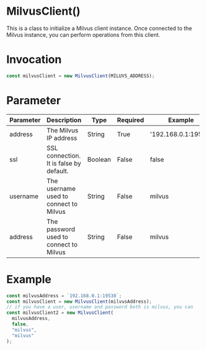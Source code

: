 # MilvusClient()

This is a class to initialize a Milvus client instance. Once connected to the Milvus instance, you can perform operations from this client.

# Invocation

```javascript
const milvusClient = new MilvusClient(MILUVS_ADDRESS);
```

# Parameter

| Parameter | Description                       |Type    | Required | Example             | 
| --------- | --------------------------------- |------- | -------- | ------------------- |
| address   | The Milvus IP address             |String  | True     | '192.168.0.1:19530' |
| ssl       | SSL connection. It is false by default. |Boolean | False    | false               |
| username  | The username used to connect to Milvus                 |String  | False    | milvus              |
| address   | The password used to connect to Milvus                  |String  | False    | milvus              | 

# Example

```javascript
const milvusAddress = `192.168.0.1:19530`;
const milvusClient = new MilvusClient(milvusAddress);
// if you have a user, username and password both is milvus, you can
const milvusClient2 = new MilvusClient(
  milvusAddress,
  false,
  "milvus",
  "milvus"
);
```
